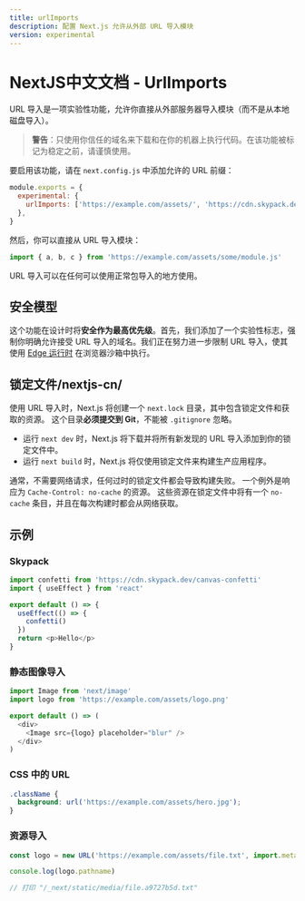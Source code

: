 ```yaml
---
title: urlImports
description: 配置 Next.js 允许从外部 URL 导入模块
version: experimental
---
```


# NextJS中文文档 - UrlImports

URL 导入是一项实验性功能，允许你直接从外部服务器导入模块（而不是从本地磁盘导入）。

> **警告**：只使用你信任的域名来下载和在你的机器上执行代码。在该功能被标记为稳定之前，请谨慎使用。

要启用该功能，请在 `next.config.js` 中添加允许的 URL 前缀：

```js
module.exports = {
  experimental: {
    urlImports: ['https://example.com/assets/', 'https://cdn.skypack.dev'],
  },
}
```

然后，你可以直接从 URL 导入模块：

```js
import { a, b, c } from 'https://example.com/assets/some/module.js'
```

URL 导入可以在任何可以使用正常包导入的地方使用。

## 安全模型

这个功能在设计时将**安全作为最高优先级**。首先，我们添加了一个实验性标志，强制你明确允许接受 URL 导入的域名。我们正在努力进一步限制 URL 导入，使其使用 [Edge 运行时](/nextjs-cn/app/api-reference/edge) 在浏览器沙箱中执行。

## 锁定文件/nextjs-cn/

使用 URL 导入时，Next.js 将创建一个 `next.lock` 目录，其中包含锁定文件和获取的资源。
这个目录**必须提交到 Git**，不能被 `.gitignore` 忽略。

- 运行 `next dev` 时，Next.js 将下载并将所有新发现的 URL 导入添加到你的锁定文件中。
- 运行 `next build` 时，Next.js 将仅使用锁定文件来构建生产应用程序。

通常，不需要网络请求，任何过时的锁定文件都会导致构建失败。
一个例外是响应为 `Cache-Control: no-cache` 的资源。
这些资源在锁定文件中将有一个 `no-cache` 条目，并且在每次构建时都会从网络获取。

## 示例

### Skypack

```js
import confetti from 'https://cdn.skypack.dev/canvas-confetti'
import { useEffect } from 'react'

export default () => {
  useEffect(() => {
    confetti()
  })
  return <p>Hello</p>
}
```

### 静态图像导入

```js
import Image from 'next/image'
import logo from 'https://example.com/assets/logo.png'

export default () => (
  <div>
    <Image src={logo} placeholder="blur" />
  </div>
)
```

### CSS 中的 URL

```css
.className {
  background: url('https://example.com/assets/hero.jpg');
}
```

### 资源导入

```js
const logo = new URL('https://example.com/assets/file.txt', import.meta.url)

console.log(logo.pathname)

// 打印 "/_next/static/media/file.a9727b5d.txt"
```
